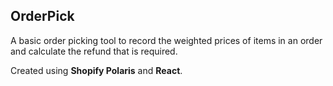 ## OrderPick
A basic order picking tool to record the weighted prices of items in an order and calculate the refund that is required.

Created using **Shopify Polaris** and **React**.

